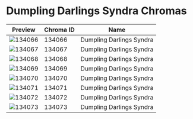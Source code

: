 # Dumpling Darlings Syndra Chromas



| Preview | Chroma ID | Name |
|---------|-----------|------|
| ![134066](https://raw.communitydragon.org/latest/plugins/rcp-be-lol-game-data/global/default/v1/champion-chroma-images/134/134066.png) | 134066 | Dumpling Darlings Syndra |
| ![134067](https://raw.communitydragon.org/latest/plugins/rcp-be-lol-game-data/global/default/v1/champion-chroma-images/134/134067.png) | 134067 | Dumpling Darlings Syndra |
| ![134068](https://raw.communitydragon.org/latest/plugins/rcp-be-lol-game-data/global/default/v1/champion-chroma-images/134/134068.png) | 134068 | Dumpling Darlings Syndra |
| ![134069](https://raw.communitydragon.org/latest/plugins/rcp-be-lol-game-data/global/default/v1/champion-chroma-images/134/134069.png) | 134069 | Dumpling Darlings Syndra |
| ![134070](https://raw.communitydragon.org/latest/plugins/rcp-be-lol-game-data/global/default/v1/champion-chroma-images/134/134070.png) | 134070 | Dumpling Darlings Syndra |
| ![134071](https://raw.communitydragon.org/latest/plugins/rcp-be-lol-game-data/global/default/v1/champion-chroma-images/134/134071.png) | 134071 | Dumpling Darlings Syndra |
| ![134072](https://raw.communitydragon.org/latest/plugins/rcp-be-lol-game-data/global/default/v1/champion-chroma-images/134/134072.png) | 134072 | Dumpling Darlings Syndra |
| ![134073](https://raw.communitydragon.org/latest/plugins/rcp-be-lol-game-data/global/default/v1/champion-chroma-images/134/134073.png) | 134073 | Dumpling Darlings Syndra |